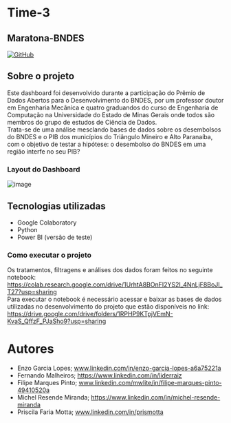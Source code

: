 # Time-3
## Maratona-BNDES
[![GitHub](https://img.shields.io/github/license/prismotta/Time-3)](https://github.com/prismotta/Maratona-BNDES/blob/main/LICENSE)

## Sobre o projeto
Este dashboard foi desenvolvido durante a participação do Prêmio de Dados Abertos para o Desenvolvimento do BNDES, por um professor doutor em Engenharia Mecânica e quatro graduandos do curso de Engenharia de Computação na Universidade do Estado de Minas Gerais onde todos são membros do grupo de estudos de Ciência de Dados. <br />
Trata-se de uma análise mesclando bases de dados sobre os desembolsos do BNDES e o PIB dos municípios do Triângulo Mineiro e Alto Paranaíba, com o objetivo de testar a hipótese: o desembolso do BNDES em uma região interfe no seu PIB? 

### Layout do Dashboard

![image](https://user-images.githubusercontent.com/42475127/131221560-7263e5be-ad0b-4907-a742-e182e0d0e888.png)


## Tecnologias utilizadas
- Google Colaboratory
- Python
- Power BI (versão de teste)

### Como executar o projeto
Os tratamentos, filtragens e análises dos dados foram feitos no seguinte notebook: https://colab.research.google.com/drive/1UrhtA8BOnFI2YS2I_4NnLjF8BoJI_T27?usp=sharing <br />
Para executar o notebook é necessário acessar e baixar as bases de dados utilizadas no desenvolvimento do projeto que estão disponíveis no link: https://drive.google.com/drive/folders/1RPHP9KTpjVEmN-KvaS_QffzF_PJaSho9?usp=sharing


# Autores

- Enzo Garcia Lopes; www.linkedin.com/in/enzo-garcia-lopes-a6a75221a
- Fernando Malheiros; https://www.linkedin.com/in/liderraiz 
- Filipe Marques Pinto; www.linkedin.com/mwlite/in/filipe-marques-pinto-49410520a
- Michel Resende Miranda; https://www.linkedin.com/in/michel-resende-miranda
- Priscila Faria Motta; www.linkedin.com/in/prismotta
